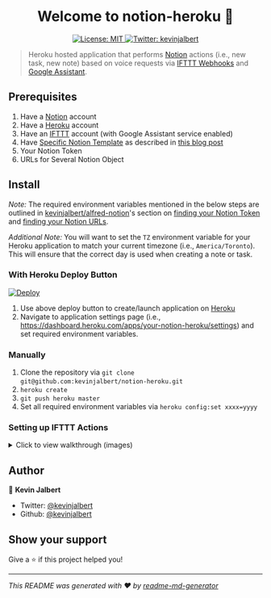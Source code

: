 <h1 align="center">Welcome to notion-heroku 👋</h1>
<p align="center">
  <a href="https://github.com/kevinjalbert/notion-heroku/blob/master/LICENSE">
    <img alt="License: MIT" src="https://img.shields.io/badge/license-MIT-yellow.svg" target="_blank" />
  </a>
  <a href="https://twitter.com/kevinjalbert">
    <img alt="Twitter: kevinjalbert" src="https://img.shields.io/twitter/follow/kevinjalbert.svg?style=social" target="_blank" />
  </a>
</p>

> Heroku hosted application that performs [Notion](https://www.notion.so/) actions (i.e., new task, new note) based on voice requests via [IFTTT Webhooks](https://ifttt.com/maker_webhooks) and [Google Assistant](https://ifttt.com/google_assistant).

## Prerequisites

1. Have a [Notion](https://www.notion.so/) account
2. Have a [Heroku](https://heroku.com/) account
3. Have an [IFTTT](https://ifttt.com/) account (with Google Assistant service enabled)
4. Have [Specific Notion Template](https://www.notion.so/Week-Template-0a7ac4d03082417c929176b5ea1df07e) as described in [this blog post](https://kevinjalbert.com/my-weekly-notion-setup/)
5. Your Notion Token
6. URLs for Several Notion Object

## Install

_Note:_ The required environment variables mentioned in the below steps are outlined in [kevinjalbert/alfred-notion](https://github.com/kevinjalbert/alfred-notion)'s section on [finding your Notion Token](https://github.com/kevinjalbert/alfred-notion#finding-your-notion-token) and [finding your Notion URLs](https://github.com/kevinjalbert/alfred-notion#finding-your-notion-urls).

_Additional Note:_ You will want to set the `TZ` environment variable for your Heroku application to match your current timezone (i.e., `America/Toronto`). This will ensure that the correct day is used when creating a note or task.

### With Heroku Deploy Button
[![Deploy](https://www.herokucdn.com/deploy/button.svg)](https://heroku.com/deploy)

1. Use above deploy button to create/launch application on [Heroku](https://heroku.com/)
2. Navigate to application settings page (i.e., https://dashboard.heroku.com/apps/your-notion-heroku/settings) and set required environment variables.

### Manually

1. Clone the repository via `git clone git@github.com:kevinjalbert/notion-heroku.git`
2. `heroku create`
3. `git push heroku master`
4. Set all required environment variables via `heroku config:set xxxx=yyyy`

### Setting up IFTTT Actions

<details><summary>Click to view walkthrough (images)</summary>

<br>

This walkthrough demonstrates how to setup a IFTTT action to add a Notion Task.

The main difference is that the webhook URL is either `/add_note` or `/add_task` in Step 6.

#### Step 1 - Choose _Trigger_ Service (Google Assistant)

![Step 1](./step1.png)

#### Step 2 - Choose Google Assistant Trigger

![Step 2](./step2.png)

#### Step 3 - Complete Google Assistant Trigger Fields

![Step 3](./step3.png)

#### Step 4 - Choose _Action_ Service (Webhooks)

![Step 4](./step4.png)

#### Step 5 - Choose Webhooks Action

![Step 5](./step5.png)

#### Step 6 - Complete Webhook Action Fields

![Step 6](./step6.png)

</details>

## Author

👤 **Kevin Jalbert**

* Twitter: [@kevinjalbert](https://twitter.com/kevinjalbert)
* Github: [@kevinjalbert](https://github.com/kevinjalbert)

## Show your support

Give a ⭐️ if this project helped you!

***
_This README was generated with ❤️ by [readme-md-generator](https://github.com/kefranabg/readme-md-generator)_
